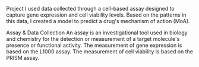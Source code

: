 Project
I used data collected through a cell-based assay designed to capture gene expression and cell viability levels.
Based on the patterns in this data, I created a model to predict a drug's mechanism of action (MoA).


Assay & Data Collection
An assay is an investigational tool used in biology and chemistry for the detection or measurement of a target molecule's presence or functional activity.
The measurement of gene expression is based on the L1000 assay.
The measurement of cell viability is based on the PRISM assay.
